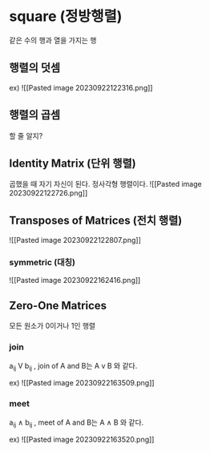 # square (정방행렬) 
같은 수의 행과 열을 가지는 행

## 행렬의 덧셈
ex) 
![[Pasted image 20230922122316.png]]

## 행렬의 곱셈

할 줄 알지?

## Identity Matrix (단위 행렬)
곱했을 때 자기 자신이 된다.
정사각형 행렬이다.
![[Pasted image 20230922122726.png]]

## Transposes of Matrices (전치 행렬)
![[Pasted image 20230922122807.png]]

### symmetric (대칭)
![[Pasted image 20230922162416.png]]

## Zero-One Matrices
모든 원소가 0이거나 1인 행렬

### join
a<sub>ij</sub> V b<sub>ij</sub> , join of A and B는 A v B 와 같다.

ex)
![[Pasted image 20230922163509.png]]
### meet
a<sub>ij</sub> ∧ b<sub>ij</sub> , meet of A and B는 A ∧ B 와 같다.

ex)
![[Pasted image 20230922163520.png]]